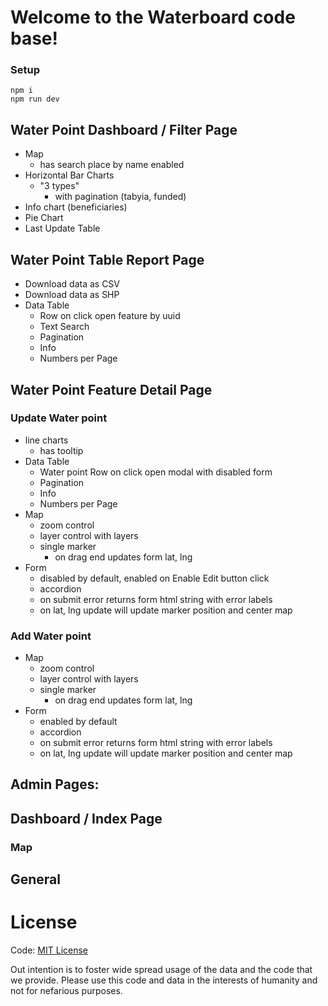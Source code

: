 # Welcome to the Waterboard code base!



### Setup

    npm i
    npm run dev



Water Point Dashboard / Filter Page
---

- Map
   - has search place by name enabled
- Horizontal Bar Charts
  - "3 types"
    - with pagination (tabyia, funded) 
- Info chart (beneficiaries)
- Pie Chart
- Last Update Table

Water Point Table Report Page
---

- Download data as CSV
- Download data as SHP
- Data Table
  - Row on click open feature by uuid
  - Text Search
  - Pagination
  - Info
  - Numbers per Page



Water Point Feature Detail Page
---

### Update Water point

- line charts
  - has tooltip
- Data Table
  - Water point Row on click open modal with disabled form
  - Pagination
  - Info
  - Numbers per Page
- Map
  - zoom control
  - layer control with layers
  - single marker
    - on drag end updates form lat, lng
- Form
  - disabled by default, enabled on Enable Edit button click
  - accordion
  - on submit error returns form html string with error labels
  - on lat, lng update will update marker position and center map

### Add Water point

- Map
  - zoom control
  - layer control with layers
  - single marker
    - on drag end updates form lat, lng
- Form
  - enabled by default
  - accordion
  - on submit error returns form html string with error labels
  - on lat, lng update will update marker position and center map


Admin Pages:
---


Dashboard / Index Page
----

### Map


General
---


# License

Code: [MIT License](https://choosealicense.com/licenses/mit/)

Out intention is to foster wide spread usage of the data and the code that we
provide. Please use this code and data in the interests of humanity and not for
nefarious purposes.

